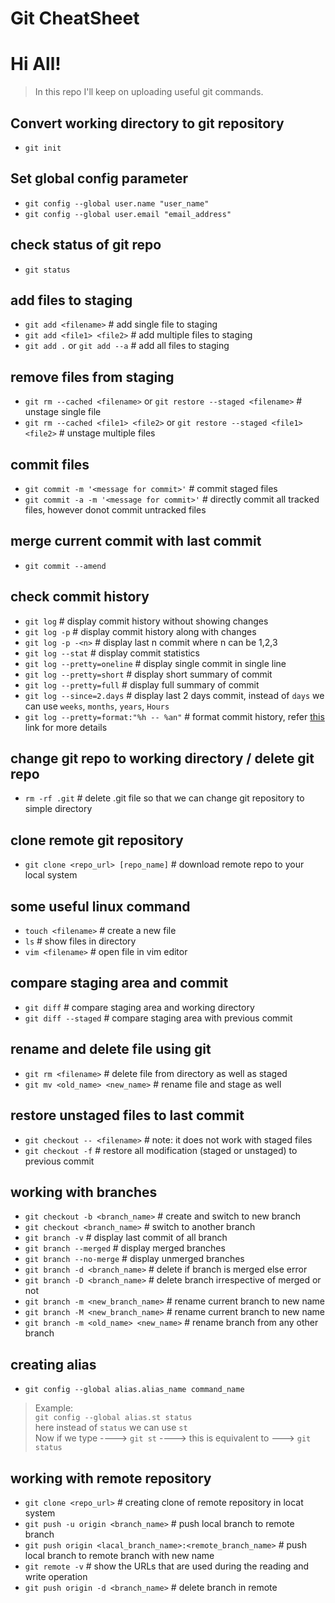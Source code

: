 # Git CheatSheet

# Hi All! <br>
> In this repo I'll keep on uploading useful git commands.

## Convert working directory to git repository
- `git init`

## Set global config parameter
- `git config --global user.name "user_name"`
- `git config --global user.email "email_address"`

## check status of git repo
- `git status`

## add files to staging
- `git add <filename>` # add single file to staging
- `git add <file1> <file2>` # add multiple files to staging
- `git add .` or `git add --a` # add all files to staging

## remove files from staging
- `git rm --cached <filename>` or `git restore --staged <filename>` # unstage single file
- `git rm --cached <file1> <file2>` or `git restore --staged <file1> <file2>` # unstage multiple files

## commit files
- `git commit -m '<message for commit>'` # commit staged files
- `git commit -a -m '<message for commit>'` # directly commit all tracked files, however donot commit untracked files

## merge current commit with last commit
- `git commit --amend` 

## check commit history
- `git log` # display commit history without showing changes
- `git log -p` # display commit history along with changes
- `git log -p -<n>` # display last n commit where n can be 1,2,3
- `git log --stat` # display commit statistics
- `git log --pretty=oneline` # display single commit in single line
- `git log --pretty=short` # display short summary of commit
- `git log --pretty=full` # display full summary of commit
- `git log --since=2.days` # display last 2 days commit, instead of `days` we can use `weeks`, `months`, `years`, `Hours`
- `git log --pretty=format:"%h -- %an"` # format commit history, refer <a href="https://git-scm.com/docs/pretty-formats">this</a> link for more details

## change git repo to working directory / delete git repo
- `rm -rf .git` # delete .git file so that we can change git repository to simple directory

## clone remote git repository
- `git clone <repo_url> [repo_name]` # download remote repo to your local system

## some useful linux command
- `touch <filename>` # create a new file
- `ls` # show files in directory
- `vim <filename>` # open file in vim editor

## compare staging area and commit
- `git diff` # compare staging area and working directory
- `git diff --staged` # compare staging area with previous commit

## rename and delete file using git
- `git rm <filename>` # delete file from directory as well as staged 
- `git mv <old_name> <new_name>` # rename file and stage as well

## restore unstaged files to last commit
- `git checkout -- <filename>` # note: it does not work with staged files
- `git checkout -f` # restore all modification (staged or unstaged) to previous commit

## working with branches
- `git checkout -b <branch_name>` # create and switch to new branch
- `git checkout <branch_name>` # switch to another branch
- `git branch -v` # display last commit of all branch
- `git branch --merged` # display merged branches
- `git branch --no-merge` # display unmerged branches
- `git branch -d <branch_name>` # delete if branch is merged else error
- `git branch -D <branch_name>` # delete branch irrespective of merged or not
- `git branch -m <new_branch_name>` # rename current branch to new name
- `git branch -M <new_branch_name>` # rename current branch to new name
- `git branch -m <old_name> <new_name>` # rename branch from any other branch

## creating alias
- `git config --global alias.alias_name command_name` 
> Example: <br>
> `git config --global alias.st status` <br> 
> here instead of `status` we can use `st` <br> 
> Now if we type ----> `git st` ----> this is equivalent to ---> `git status` <br>

## working with remote repository
- `git clone <repo_url>` # creating clone of remote repository in locat system
- `git push -u origin <branch_name>` # push local branch to remote branch
- `git push origin <lacal_branch_name>:<remote_branch_name>` # push local branch to remote branch with new name
- `git remote -v` # show the URLs that  are used during the reading and write operation
- `git push origin -d <branch_name>` # delete branch in remote
